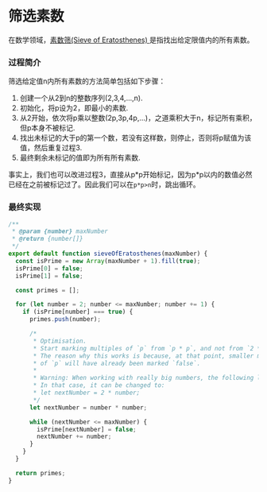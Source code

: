 # 筛选素数

在数学领域，[素数筛\(Sieve of Eratosthenes\) ](https://en.wikipedia.org/wiki/Sieve_of_Eratosthenes)是指找出给定限值内的所有素数。

### 过程简介

筛选给定值n内所有素数的方法简单包括如下步骤：

1. 创建一个从2到n的整数序列\(2,3,4,...,n\).
2. 初始化，将p设为2，即最小的素数.
3. 从2开始，依次将p乘以整数\(2p,3p,4p,...\)，之道乘积大于n，标记所有乘积，但p本身不被标记.
4. 找出未标记的大于p的第一个数，若没有这样数，则停止，否则将p赋值为该值，然后重复过程3.
5. 最终剩余未标记的值即为所有所有素数.

事实上，我们也可以改进过程3，直接从p\*p开始标记，因为p\*p以内的数值必然已经在之前被标记过了。因此我们可以在`p*p>n`时，跳出循环。

### 最终实现

```javascript
/**
 * @param {number} maxNumber
 * @return {number[]}
 */
export default function sieveOfEratosthenes(maxNumber) {
  const isPrime = new Array(maxNumber + 1).fill(true);
  isPrime[0] = false;
  isPrime[1] = false;

  const primes = [];

  for (let number = 2; number <= maxNumber; number += 1) {
    if (isPrime[number] === true) {
      primes.push(number);

      /*
       * Optimisation.
       * Start marking multiples of `p` from `p * p`, and not from `2 * p`.
       * The reason why this works is because, at that point, smaller multiples
       * of `p` will have already been marked `false`.
       *
       * Warning: When working with really big numbers, the following line may cause overflow
       * In that case, it can be changed to:
       * let nextNumber = 2 * number;
       */
      let nextNumber = number * number;

      while (nextNumber <= maxNumber) {
        isPrime[nextNumber] = false;
        nextNumber += number;
      }
    }
  }

  return primes;
}
```


